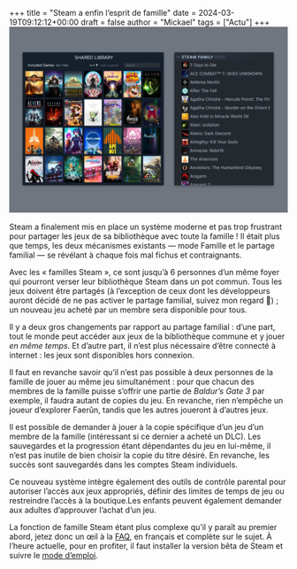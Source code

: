 +++
title = "Steam a enfin l’esprit de famille"
date = 2024-03-19T09:12:12+00:00
draft = false
author = "Mickael"
tags = ["Actu"]
+++
![Steam bibliothèque familiale](steam.jpg "© Steam")

Steam a finalement mis en place un système moderne et pas trop frustrant pour partager les jeux de sa bibliothèque avec toute la famille ! Il était plus que temps, les deux mécanismes existants — mode Famille et le partage familial — se révélant à chaque fois mal fichus et contraignants.

Avec les « familles Steam », ce sont jusqu’à 6 personnes d’un même foyer qui pourront verser leur bibliothèque Steam dans un pot commun. Tous les jeux doivent être partagés (à l’exception de ceux dont les développeurs auront décidé de ne pas activer le partage familial, suivez mon regard 🍑) ; un nouveau jeu acheté par un membre sera disponible pour tous.

Il y a deux gros changements par rapport au partage familial : d’une part, tout le monde peut accéder aux jeux de la bibliothèque commune et y jouer *en même temps*. Et d’autre part, il n’est plus nécessaire d’être connecté à internet : les jeux sont disponibles hors connexion.

Il faut en revanche savoir qu’il n’est pas possible à deux personnes de la famille de jouer au même jeu simultanément : pour que chacun des membres de la famille puisse s’offrir une partie de *Baldur’s Gate 3* par exemple, il faudra autant de copies du jeu. En revanche, rien n’empêche un joueur d’explorer Faerûn, tandis que les autres joueront à d’autres jeux.

Il est possible de demander à jouer à la copie spécifique d’un jeu d’un membre de la famille (intéressant si ce dernier a acheté un DLC). Les sauvegardes et la progression étant dépendantes du jeu en lui-même, il n’est pas inutile de bien choisir la copie du titre désiré. En revanche, les succès sont sauvegardés dans les comptes Steam individuels.

Ce nouveau système intègre également des outils de contrôle parental pour autoriser l’accès aux jeux appropriés, définir des limites de temps de jeu ou restreindre l’accès à la boutique.Les enfants peuvent également demander aux adultes d’approuver l’achat d’un jeu.

La fonction de famille Steam étant plus complexe qu’il y paraît au premier abord, jetez donc un œil à la [FAQ](https://help.steampowered.com/fr/faqs/view/054C-3167-DD7F-49D4), en français et complète sur le sujet. À l’heure actuelle, pour en profiter, il faut installer la version bêta de Steam et suivre le [mode d’emploi](https://store.steampowered.com/news/app/593110/view/4149575031735702628).